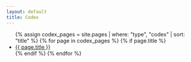 ```yaml
---
layout: default
title: Codex
---
```


<ul>
{% assign codex_pages = site.pages | where: "type", "codex" | sort: "title" %}
{% for page in codex_pages %}
  {% if page.title %}
    <li><a href="{{ page.url | relative_url }}">{{ page.title }}</a></li>
  {% endif %}
{% endfor %}
</ul>

